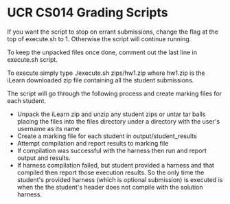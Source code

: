 # UCR CS014 Grading Scripts

If you want the script to stop on errant submissions, change the flag at the top of execute.sh to 1. Otherwise the script will continue running.

To keep the unpacked files once done, comment out the last line in execute.sh script.

To execute simply type ./execute.sh zips/hw1.zip where hw1.zip is the iLearn downloaded zip file containing all the student submissions.

The script will go through the following process and create marking files for each student.
* Unpack the iLearn zip and unzip any student zips or untar tar balls placing the files into the files directory under a directory with the user's username as its name
* Create a marking file for each student in output/student\_results
* Attempt compilation and report results to marking file 
* If compilation was successful with the harness then run and report output and results. 
* If harness compilation failed, but student provided a harness and that compiled then report those execution results. So the only time the student's provided harness (which is optional submission) is executed is when the the student's header does not compile with the solution harness.
